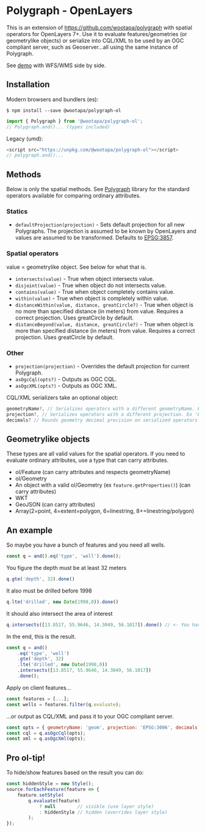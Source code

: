 # Polygraph - OpenLayers
This is an extension of https://github.com/wootapa/polygraph with spatial operators for OpenLayers 7+. Use it to evaluate features/geometries (or geometrylike objects) or serialize into CQL/XML to be used by an OGC compliant server, such as Geoserver...all using the same instance of Polygraph.

See [demo](https://wootapa.github.io/polygraph-ol-demo/) with WFS/WMS side by side.

## Installation

Modern browsers and bundlers (es):
```shell
$ npm install --save @wootapa/polygraph-ol
```
```typescript
import { Polygraph } from '@wootapa/polygraph-ol';
// Polygraph.and()... (types included)
```

Legacy (umd):
```javascript
<script src="https://unpkg.com/@wootapa/polygraph-ol"></script>
// polygraph.and()...
```

## Methods
Below is only the spatial methods. See [Polygraph](https://github.com/wootapa/polygraph/blob/master/README.md) library for the standard operators available for comparing ordinary attributes.

### Statics
* `defaultProjection(projection)` - Sets default projection for all new Polygraphs. The projection is assumed to be known by OpenLayers and values are assumed to be transformed. Defaults to [EPSG:3857](http://epsg.io/3857).

### Spatial operators
value = geometrylike object. See below for what that is. 

* `intersects(value)` - True when object intersects value. 
* `disjoint(value)` - True when object do not intersects value.
* `contains(value)` - True when object completely contains value.
* `within(value)` - True when object is completely within value.
* `distanceWithin(value, distance, greatCircle?)` -  True when object is no more than specified distance (in meters) from value. Requires a correct projection. Uses greatCircle by default.
* `distanceBeyond(value, distance, greatCircle?)` -  True when object is more than specified distance (in meters) from value. Requires a correct projection. Uses greatCircle by default.

### Other
* `projection(projection)` - Overrides the default projection for current Polygraph.
* `asOgcCql(opts?)` - Outputs as OGC CQL.
* `asOgcXML(opts?)` - Outputs as OGC XML.

CQL/XML serializers take an optional object:
```javascript
geometryName?, // Serializes operators with a different geometryName. Ex 'the_geom'.
projection?, // Serializes operators with a different projection. Ex 'EPSG:4326'.
decimals? // Rounds geometry decimal precision on serialized operators. Ex, 5.
```

## Geometrylike objects
These types are all valid values for the spatial operators. If you need to evaluate ordinary attributes, use a type that can carry attributes.

- ol/Feature (can carry attributes and respects geometryName)
- ol/Geometry
- An object with a valid ol/Geometry (ex ```feature.getProperties()```) (can carry attributes)
- WKT
- GeoJSON (can carry attributes)
- Array(2=point, 4=extent=polygon, 6=linestring, 8+=linestring/polygon)

## An example
So maybe you have a bunch of features and you need all wells.
```javascript
const q = and().eq('type', 'well').done();
```
You figure the depth must be at least 32 meters
```javascript
q.gte('depth', 32).done()
```
It also must be drilled before 1998 
```javascript
q.lte('drilled', new Date(1998,0)).done()
```
It should also intersect the area of interest
```javascript
q.intersects([13.8517, 55.9646, 14.3049, 56.1017]).done() // <- You have options what you pass here.
```
In the end, this is the result.
```javascript
const q = and()
    .eq('type', 'well')
    .gte('depth', 32)
    .lte('drilled', new Date(1998,0))
    .intersects([13.8517, 55.9646, 14.3049, 56.1017])
    .done();
```
Apply on client features...
```javascript
const features = [...];
const wells = features.filter(q.evaluate);
```
...or output as CQL/XML and pass it to your OGC compliant server.
```javascript
const opts = { geometryName: 'geom', projection: 'EPSG:3006', decimals: 0 }; // <- Optional
const cql = q.asOgcCql(opts);
const xml = q.asOgcXml(opts);
```

## Pro ol-tip!
To hide/show features based on the result you can do:
```javascript
const hiddenStyle = new Style();
source.forEachFeature(feature => {
    feature.setStyle(
        q.evaluate(feature)
            ? null        // visible (use layer style)
            : hiddenStyle // hidden (overrides layer style)
        );
});
```